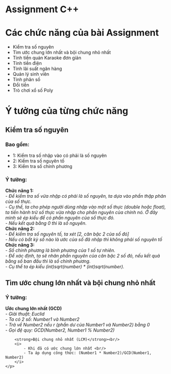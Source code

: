 # Assignment C++
<h1>Các chức năng của bài Assignment</h1>

<ul>
    <li>Kiểm tra số nguyên</li>
    <li>Tìm ước chung lớn nhất và bội chung nhỏ nhất</li>
    <li>Tính tiền quán Karaoke đơn giản</li>
    <li>Tính tiền điện</li>
    <li>Tính lãi suất ngân hàng</li>
    <li>Quản lý sinh viên</li>
    <li>Tính phân số</li>
    <li>Đổi tiền</li>
    <li>Trò chơi xổ số Poly</li>
</ul>

<h1>Ý tưởng của từng chức năng</h1>
<div>
    <h2>Kiểm tra số nguyên</h2>
    <h3>Bao gồm:</h3>
    <ul>
        <li>1: Kiểm tra số nhập vào có phải là số nguyên</li>
        <li>2: Kiểm tra số nguyên tố</li>
        <li>3: Kiểm tra số chính phương</li>
    </ul>
    <h3>Ý tưởng:</h3>
    <p>    
        <strong>Chức năng 1:</strong><br/>
        <i>
            - Để kiểm tra số vừa nhập có phải là số nguyên, ta dựa vào phần thập phân của số thực. <br/>
            - Cụ thể, ta cho phép người dùng nhập vào một số thực (double hoặc float), ta tiến hành trừ số thực vừa nhập cho phần nguyên của chính nó. Ở đây mình sẽ ép kiểu để có phần nguyên của số thực đó.<br/>
            - Nếu kết quả bằng 0 thì là số nguyên.<br/>
        </i>
            <strong>Chức năng 2:</strong><br/>
        <i>
            - Để kiểm tra số nguyên tố, ta xét [2, căn bậc 2 của số đó] <br/>
            - Nếu có bất kỳ số nào là ước của số đã nhập thì không phải số nguyên tố <br/>
        </i>
            <strong>Chức năng 3:</strong><br/>
        <i>
            - Số chính phương là bình phương của 1 số tự nhiên. <br/>
            - Để xác định, ta sẽ nhân phần nguyên của căn bậc 2 số đó, nếu kết quả bằng số ban đầu thì là số chính phương. <br/>
            - Cụ thể ta ép kiểu (int)sqrt(number) * (int)sqrt(number).
        </i>
    </p>
</div>

<div>
    <h2>Tìm ước chung lớn nhất và bội chung nhỏ nhất</h2>
    <h3>Ý tưởng:</h3>
    <p>
        <strong>Ước chung lớn nhất (GCD)</strong><br/>
        <i>
            - Giải thuật: Euclid <br/>
            - Ta có 2 số: Number1 và Number2 <br/>
            - Trả về Number2 nếu r (phần dư của Number1 và Number2) bằng 0 <br/>
            - Gọi đệ quy: GCD(Number2, Number1 % Number2) <br/>
        </i>

        <strong>Bội chung nhỏ nhất (LCM)</strong><br/>
        <i>
            - Khi đã có ước chung lớn nhất <br/>
            - Ta áp dụng công thức: (Number1 * Number2)/GCD(Number1, Number2)
        </i>
    </p>
</div>

 
